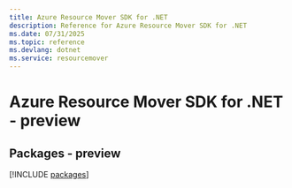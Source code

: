 ```yaml
---
title: Azure Resource Mover SDK for .NET
description: Reference for Azure Resource Mover SDK for .NET
ms.date: 07/31/2025
ms.topic: reference
ms.devlang: dotnet
ms.service: resourcemover
---
```

# Azure Resource Mover SDK for .NET - preview
## Packages - preview
[!INCLUDE [packages](resource-mover-index.md)]